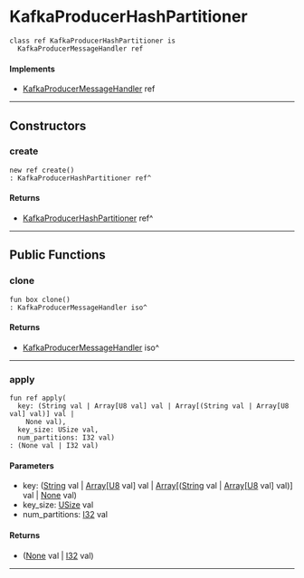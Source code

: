 # KafkaProducerHashPartitioner

```pony
class ref KafkaProducerHashPartitioner is
  KafkaProducerMessageHandler ref
```

#### Implements

* [KafkaProducerMessageHandler](pony-kafka-KafkaProducerMessageHandler) ref

---

## Constructors

### create

```pony
new ref create()
: KafkaProducerHashPartitioner ref^
```

#### Returns

* [KafkaProducerHashPartitioner](pony-kafka-KafkaProducerHashPartitioner) ref^

---

## Public Functions

### clone

```pony
fun box clone()
: KafkaProducerMessageHandler iso^
```

#### Returns

* [KafkaProducerMessageHandler](pony-kafka-KafkaProducerMessageHandler) iso^

---

### apply

```pony
fun ref apply(
  key: (String val | Array[U8 val] val | Array[(String val | Array[U8 val] val)] val | 
    None val),
  key_size: USize val,
  num_partitions: I32 val)
: (None val | I32 val)
```
#### Parameters

*   key: ([String](builtin-String) val | [Array](builtin-Array)\[[U8](builtin-U8) val\] val | [Array](builtin-Array)\[([String](builtin-String) val | [Array](builtin-Array)\[[U8](builtin-U8) val\] val)\] val | 
    [None](builtin-None) val)
*   key_size: [USize](builtin-USize) val
*   num_partitions: [I32](builtin-I32) val

#### Returns

* ([None](builtin-None) val | [I32](builtin-I32) val)

---

